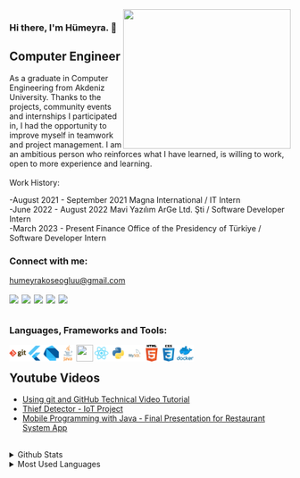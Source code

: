 <img src="https://media.giphy.com/media/tkApIfibjeWt1ufWwj/giphy.gif" align="right" width="300" height="250">

### Hi there, I'm Hümeyra. :raising_hand:

## Computer Engineer
As a graduate in Computer Engineering from Akdeniz University. Thanks to the projects, community events and internships I participated in, I had the opportunity to improve myself in teamwork and project management. I am an ambitious person who reinforces what I have learned, is willing to work, open to more experience and learning.<br /><br />
Work History:<br />
<!-- WORK HISTORY:START -->
-August 2021 - September 2021   Magna International / IT Intern<br />
-June 2022 - August 2022   Mavi Yazılım ArGe Ltd. Şti / Software Developer Intern<br />
-March 2023 - Present Finance Office of the Presidency of Türkiye / Software Developer Intern <br />
<!-- YOUTUBE:END -->

### Connect with me:
humeyrakoseogluu@gmail.com<br /><br />
[<img  width="22" src="https://unpkg.com/simple-icons@4.25.0/icons/medium.svg" align="left" />][medium]
[<img  width="22" src="https://unpkg.com/simple-icons@v4/icons/linkedin.svg" align="left" />][linkedin]
[<img  width="22" src="https://unpkg.com/simple-icons@v4/icons/youtube.svg" align="left" />][youtube]
[<img  width="22" src="https://unpkg.com/simple-icons@v4/icons/twitter.svg" align="left" />][twitter]
[<img  width="22" src="https://unpkg.com/simple-icons@v4/icons/instagram.svg" align="left" />][instagram]


<br />

### Languages, Frameworks and Tools:

<img align="left" src="https://raw.githubusercontent.com/github/explore/80688e429a7d4ef2fca1e82350fe8e3517d3494d/topics/git/git.png" width="30" height="30" />
<img align="left" src="https://raw.githubusercontent.com/github/explore/cebd63002168a05a6a642f309227eefeccd92950/topics/flutter/flutter.png" width="30" height="30"/>
<img align="left" src="https://raw.githubusercontent.com/github/explore/80688e429a7d4ef2fca1e82350fe8e3517d3494d/topics/dart/dart.png" width="30" height="30" />
<img align="left" src="https://raw.githubusercontent.com/github/explore/5b3600551e122a3277c2c5368af2ad5725ffa9a1/topics/java/java.png" width="30" height="30" />
<img align="left" src="https://skillicons.dev/icons?i=spring" width="30" height="30" />  
<img align="left" src="https://raw.githubusercontent.com/github/explore/80688e429a7d4ef2fca1e82350fe8e3517d3494d/topics/react/react.png" width="30" height="30" />  
<img align="left" src="https://raw.githubusercontent.com/github/explore/80688e429a7d4ef2fca1e82350fe8e3517d3494d/topics/python/python.png" width="30" height="30" />
<img align="left" src="https://raw.githubusercontent.com/github/explore/80688e429a7d4ef2fca1e82350fe8e3517d3494d/topics/mysql/mysql.png" width="30" height="30" />
<img align="left" src="https://raw.githubusercontent.com/github/explore/80688e429a7d4ef2fca1e82350fe8e3517d3494d/topics/html/html.png" width="30" height="30" />
<img align="left" src="https://raw.githubusercontent.com/github/explore/80688e429a7d4ef2fca1e82350fe8e3517d3494d/topics/css/css.png" width="30" height="30" />
<img align="left" src="https://raw.githubusercontent.com/github/explore/80688e429a7d4ef2fca1e82350fe8e3517d3494d/topics/docker/docker.png" width="30" height="30" />

<br />

## Youtube Videos

<!-- YOUTUBE:START -->
- [Using git and GitHub Technical Video Tutorial](https://youtu.be/wf_ZHd-Sw8o)
- [Thief Detector - IoT Project](https://youtu.be/kdJA9nJ2mKU)
- [Mobile Programming with Java - Final Presentation for Restaurant System App](https://youtu.be/dTibiTo4X-0)
<!-- YOUTUBE:END -->

<br />

<details>
<summary> Github Stats</summary>
<img src="https://github-readme-stats.vercel.app/api?username=humeyrakoseoglu&theme=radical" >
</details>

<details>
<summary>  Most Used Languages</summary>
<img src="https://github-readme-stats.vercel.app/api/top-langs/?username=humeyrakoseoglu&layout=compact" >
</details>

[youtube]: https://www.youtube.com/channel/UC2oweQc2TdiVUcW70vR2veA
[twitter]: https://twitter.com/slmbenhumeyra?s=09
[linkedin]: https://www.linkedin.com/in/humeyrakoseoglu/
[instagram]: https://www.instagram.com/humeyrakoseoglu/
[medium]: https://medium.com/@humeyrakoseogluu
